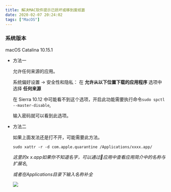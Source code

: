 ```yaml
---
title: 解决MAC软件提示已损坏或移到废纸篓
date: 2020-02-07 20:24:02
tags: ["MacOS"]
---
```




### 系统版本

macOS Catalina 10.15.1



* 方法一

  允许任何来源的应用。

  系统偏好设置 -> 安全性和隐私： 在 **允许从以下位置下载的应用程序** 选项中选择 **任何来源**

  在 Sierra 10.12 中可能看不到这个选项，开启此功能需要执行命令`sudo spctl --master-disable`,

  输入密码就可以看到此选项。

* 方法二

  如果上面发法还是打不开，可能需要此方法。

  `sudo xattr -r -d com.apple.quarantine /Applications/xxxx.app/` 

  *这里的x x.app如果你不知道名字，可以通过应用中查看应用简介中的名称与扩展名,*

  *或者在Applications目录下输入名称补全*

  ![](https://s2.ax1x.com/2020/02/07/12ElE6.jpg)

  

